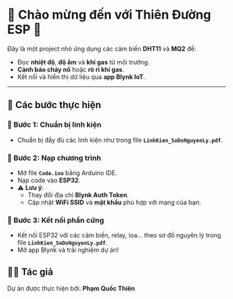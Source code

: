 # 🌟 Chào mừng đến với Thiên Đường ESP 🌟

Đây là một project nhỏ ứng dụng các cảm biến **DHT11** và **MQ2** để:

- Đọc **nhiệt độ**, **độ ẩm** và **khí gas** từ môi trường.
- **Cảnh báo cháy nổ** hoặc **rò rỉ khí gas**.
- Kết nối và hiển thị dữ liệu qua **app Blynk IoT**.

---

## 🧾 Các bước thực hiện

### 📌 Bước 1: Chuẩn bị linh kiện
- Chuẩn bị đầy đủ các linh kiện như trong file **`LinhKien_SoDoNguyenLy.pdf`**.

### 🧠 Bước 2: Nạp chương trình
- Mở file **`Code.ino`** bằng Arduino IDE.
- Nạp code vào **ESP32**.
- ⚠️ **Lưu ý**:
  - Thay đổi địa chỉ **Blynk Auth Token**.
  - Cập nhật **WiFi SSID** và **mật khẩu** phù hợp với mạng của bạn.

### 🔌 Bước 3: Kết nối phần cứng
- Kết nối ESP32 với các cảm biến, relay, loa... theo sơ đồ nguyên lý trong file **`LinhKien_SoDoNguyenLy.pdf`**.
- Mở app Blynk và trải nghiệm dự án!

## 👨‍💻 Tác giả
Dự án được thực hiện bởi: **Phạm Quốc Thiên**

